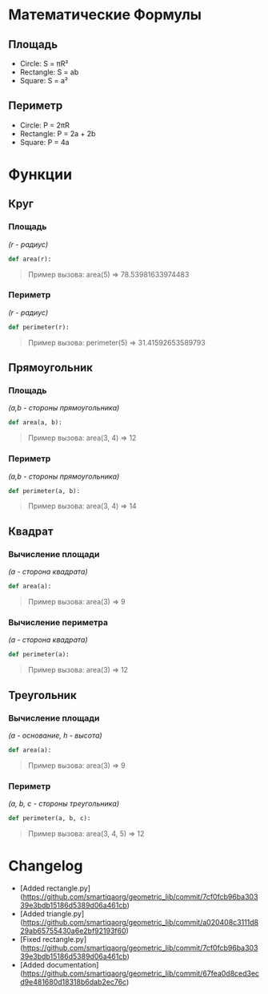 # Математические Формулы
## Площадь
- Circle: S = πR²
- Rectangle: S = ab
- Square: S = a²

## Периметр
- Circle: P = 2πR
- Rectangle: P = 2a + 2b
- Square: P = 4a

# Функции
## Круг
### Площадь
*(r - радиус)*
```python
def area(r):
```
> Пример вызова: area(5) => 78.53981633974483

### Периметр
*(r - радиус)*
```python
def perimeter(r):
```
> Пример вызова: perimeter(5) => 31.41592653589793

## Прямоугольник
### Площадь
*(a,b - стороны прямоугольника)*
```python
def area(a, b):
```
> Пример вызова: area(3, 4) => 12

### Периметр
*(a,b - стороны прямоугольника)*
```python
def perimeter(a, b):
```
> Пример вызова: area(3, 4) => 14

## Квадрат
### Вычисление площади
*(a - сторона квадрата)*
```python
def area(a):
```
> Пример вызова: area(3) => 9

### Вычисление периметра
*(a - сторона квадрата)*
```python
def perimeter(a):
```
> Пример вызова: area(3) => 12

## Треугольник 
### Вычисление площади
*(a - основание, h - высота)*
```python
def area(a):
```
> Пример вызова: area(3) => 9

### Периметр
*(a, b, c - стороны треугольника)*
```python
def perimeter(a, b, c):
```
> Пример вызова: area(3, 4, 5) => 12

# Changelog
- [Added rectangle.py] (https://github.com/smartiqaorg/geometric_lib/commit/7cf0fcb96ba30339e3bdb15186d5389d06a461cb)
- [Added triangle.py] (https://github.com/smartiqaorg/geometric_lib/commit/a020408c3111d829ab65755430a6e2bf92193f60)
- [Fixed rectangle.py] (https://github.com/smartiqaorg/geometric_lib/commit/7cf0fcb96ba30339e3bdb15186d5389d06a461cb)
- [Added documentation] (https://github.com/smartiqaorg/geometric_lib/commit/67fea0d8ced3ecd9e481680d18318b6dab2ec76c)
